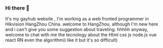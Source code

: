 ### Hi there 👋

<!--
**wzm1213052434/wzm1213052434** is a ✨ _special_ ✨ repository because its `README.md` (this file) appears on your GitHub profile.

Here are some ideas to get you started:

- 🔭 I’m currently working on ...
- 🌱 I’m currently learning ...
- 👯 I’m looking to collaborate on ...
- 🤔 I’m looking for help with ...
- 💬 Ask me about ...
- 📫 How to reach me: ...
- 😄 Pronouns: ...
- ⚡ Fun fact: ...
-->


It's my gayhub website ,  I'm working as a web fronted programmer in Hikvision HangZhou China. 
welcome to HangZhou, although I'm new here and i can't give you some suggestion about traveling. hhhhh 
anyway, welcome to chat with me  the tecnology about  the Html css js node.js vue react RN even the algorithm(i like it but it's so difficult) 
